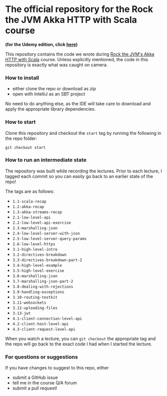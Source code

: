 # The official repository for the Rock the JVM Akka HTTP with Scala course

**(for the Udemy edition, click [here](https://github.com/rockthejvm/udemy-akka-http))**

This repository contains the code we wrote during  [Rock the JVM's Akka HTTP with Scala](https://rockthejvm.com/course/akka-http) course. Unless explicitly mentioned, the code in this repository is exactly what was caught on camera.

### How to install
- either clone the repo or download as zip
- open with IntelliJ as an SBT project

No need to do anything else, as the IDE will take care to download and apply the appropriate library dependencies.

### How to start

Clone this repository and checkout the `start` tag by running the following in the repo folder:

```
git checkout start
```

### How to run an intermediate state

The repository was built while recording the lectures. Prior to each lecture, I tagged each commit so you can easily go back to an earlier state of the repo!

The tags are as follows:

* `1.1-scala-recap`
* `1.2-akka-recap`
* `1.3-akka-streams-recap`
* `2.1-low-level-api`
* `2.2-low-level-api-exercise`
* `2.3-marshalling-json`
* `2.4-low-level-server-with-json`
* `2.5-low-level-server-query-params`
* `2.6-low-level-https`
* `3.1-high-level-intro`
* `3.2-directives-breakdown`
* `3.3-directives-breakdown-part-2`
* `3.4-high-level-example`
* `3.5-high-level-exercise`
* `3.6-marshalling-json`
* `3.7-marshalling-json-part-2`
* `3.8-dealing-with-rejections`
* `3.9-handling-exceptions`
* `3.10-routing-testkit`
* `3.11-websockets`
* `3.12-uploading-files`
* `3.13-jwt`
* `4.1-client-connection-level-api`
* `4.2-client-host-level-api`
* `4.3-client-request-level-api`

When you watch a lecture, you can `git checkout` the appropriate tag and the repo will go back to the exact code I had when I started the lecture.

### For questions or suggestions

If you have changes to suggest to this repo, either
- submit a GitHub issue
- tell me in the course Q/A forum
- submit a pull request!
